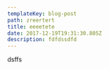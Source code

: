 ```yaml
---
templateKey: blog-post
path: zreertert
title: eeeetete
date: 2017-12-19T19:31:30.805Z
description: fdfdssdfd
---
```

dsffs

